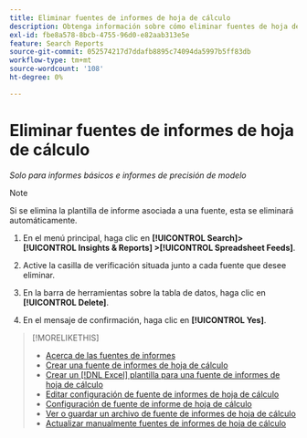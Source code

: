 ```yaml
---
title: Eliminar fuentes de informes de hoja de cálculo
description: Obtenga información sobre cómo eliminar fuentes de hoja de cálculo.
exl-id: fbe8a578-8bcb-4755-96d0-e82aab313e5e
feature: Search Reports
source-git-commit: 052574217d7ddafb8895c74094da5997b5ff83db
workflow-type: tm+mt
source-wordcount: '108'
ht-degree: 0%

---
```


# Eliminar fuentes de informes de hoja de cálculo

*Solo para informes básicos e informes de precisión de modelo*

>[!NOTE]
>
>Si se elimina la plantilla de informe asociada a una fuente, esta se eliminará automáticamente.

1. En el menú principal, haga clic en **[!UICONTROL Search]> [!UICONTROL Insights & Reports] >[!UICONTROL Spreadsheet Feeds]**.

1. Active la casilla de verificación situada junto a cada fuente que desee eliminar.

1. En la barra de herramientas sobre la tabla de datos, haga clic en **[!UICONTROL Delete]**.

1. En el mensaje de confirmación, haga clic en **[!UICONTROL Yes]**.

>[!MORELIKETHIS]
>
>* [Acerca de las fuentes de informes](spreadsheet-feed-about.md)
>* [Crear una fuente de informes de hoja de cálculo](spreadsheet-feed-create.md)
>* [Crear un [!DNL Excel] plantilla para una fuente de informes de hoja de cálculo](spreadsheet-feed-create-excel-template.md)
>* [Editar configuración de fuente de informes de hoja de cálculo](spreadsheet-feed-edit.md)
>* [Configuración de fuente de informe de hoja de cálculo](spreadsheet-feed-settings.md)
>* [Ver o guardar un archivo de fuente de informes de hoja de cálculo](spreadsheet-feed-view-or-save.md)
>* [Actualizar manualmente fuentes de informes de hoja de cálculo](spreadsheet-feed-refresh.md)
